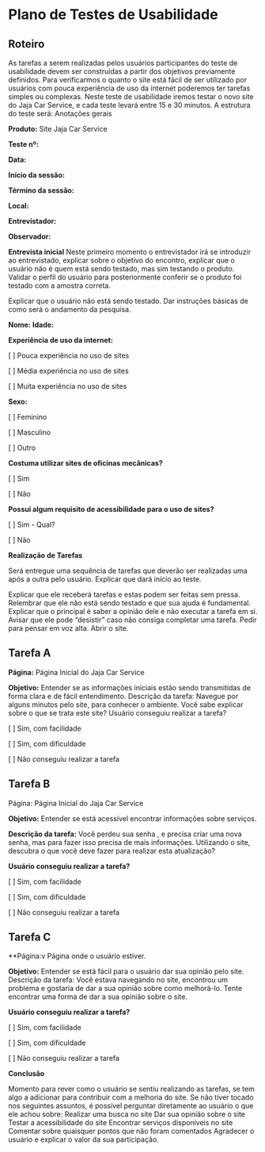 # Plano de Testes de Usabilidade

## Roteiro

As tarefas a serem realizadas pelos usuários participantes do teste de usabilidade devem ser construídas a partir dos objetivos previamente definidos.
Para verificarmos o quanto o site está fácil de ser utilizado por usuários com pouca experiência de uso da internet poderemos ter tarefas simples ou complexas.
Neste teste de usabilidade iremos testar o novo site do Jaja Car Service, e cada teste levará entre 15 e 30 minutos. A estrutura do teste será:
Anotações gerais

**Produto:** Site Jaja Car Service 

**Teste nº:**

**Data:**

**Início da sessão:**

**Término da sessão:**

**Local:**

**Entrevistador:**

**Observador:**


**Entrevista inicial**
Neste primeiro momento o entrevistador irá se introduzir ao entrevistado, explicar
sobre o objetivo do encontro, explicar que o usuário não é quem está sendo testado,
mas sim testando o produto. Validar o perfil do usuário para posteriormente conferir 
se o produto foi testado com a amostra correta. 
 
Explicar que o usuário não está sendo testado.
Dar instruções básicas de como será o andamento da pesquisa.
 
**Nome:**
**Idade:**

**Experiência de uso da internet:**

[ ] Pouca experiência no uso de sites

[ ] Média experiência no uso de sites

[ ] Muita experiência no uso de sites
 
**Sexo:**

[ ] Feminino

[ ] Masculino

[ ] Outro
 
**Costuma utilizar sites de oficinas mecânicas?**

[ ] Sim 

[ ] Não

 
**Possui algum requisito de acessibilidade para o uso de sites?**

[ ] Sim - Qual?

[ ] Não
 
**Realização de Tarefas**

Será entregue uma sequência de tarefas que deverão ser realizadas uma após a outra pelo usuário.
Explicar que dará início ao teste.

Explicar que ele receberá tarefas e estas podem ser feitas sem pressa.
Relembrar que ele não está sendo testado e que sua ajuda é fundamental.
Explicar que o principal é saber a opinião dele e não executar a tarefa em si.
Avisar que ele pode “desistir” caso não consiga completar uma tarefa.
Pedir para pensar em voz alta.
Abrir o site.
 
## Tarefa A

**Página:** Página Inicial do Jaja Car Service 

**Objetivo:** Entender se as informações iniciais estão sendo transmitidas de forma clara e de fácil entendimento. 
Descrição da tarefa: Navegue por alguns minutos pelo site, para conhecer o ambiente. Você sabe explicar sobre o que se trata este site?
Usuário conseguiu realizar a tarefa?

[ ] Sim, com facilidade

[ ] Sim, com dificuldade

[ ] Não conseguiu realizar a tarefa

## Tarefa B

Página:  Página Inicial do Jaja Car Service

**Objetivo:** Entender se está acessível encontrar informações sobre serviços.

**Descrição da tarefa:** Você perdeu sua senha , e precisa criar uma nova senha, mas para fazer isso precisa de mais informações. Utilizando o site, descubra o que você deve fazer para realizar esta atualização?

**Usuário conseguiu realizar a tarefa?**

[ ] Sim, com facilidade

[ ] Sim, com dificuldade

[ ] Não conseguiu realizar a tarefa

## Tarefa C

**Página:v Página onde o usuário estiver.

**Objetivo:** Entender se está fácil para o usuário dar sua opinião pelo site.
Descrição da tarefa: Você estava navegando no site, encontrou um problema e gostaria de dar a sua opinião sobre como melhorá-lo. Tente encontrar uma forma de dar a sua opinião sobre o site.

**Usuário conseguiu realizar a tarefa?**

[ ] Sim, com facilidade

[ ] Sim, com dificuldade

[ ] Não conseguiu realizar a tarefa
 
**Conclusão**

Momento para rever como o usuário se sentiu realizando as tarefas, se tem algo a adicionar para contribuir com a melhoria do site.
Se não tiver tocado nos seguintes assuntos, é possível perguntar diretamente ao usuário o que ele achou sobre:
Realizar uma busca no site
Dar sua opinião sobre o site
Testar a acessibilidade do site
Encontrar serviços disponíveis no site
Comentar sobre quaisquer pontos que não foram comentados
Agradecer o usuário e explicar o valor da sua participação.
 

